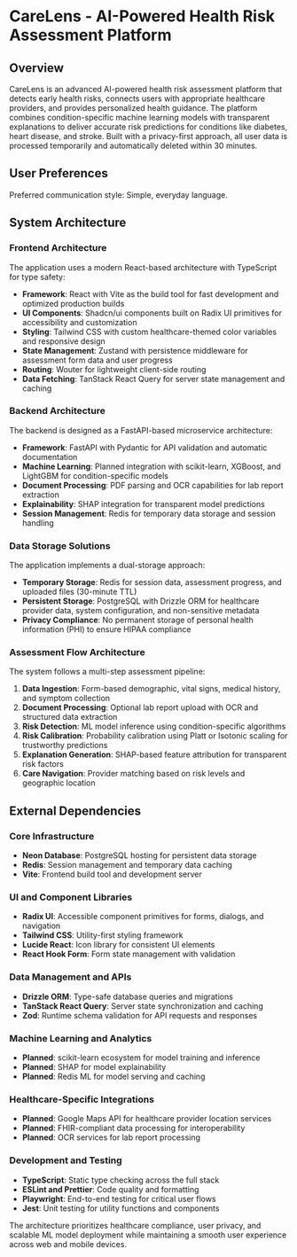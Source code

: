 # CareLens - AI-Powered Health Risk Assessment Platform

## Overview

CareLens is an advanced AI-powered health risk assessment platform that detects early health risks, connects users with appropriate healthcare providers, and provides personalized health guidance. The platform combines condition-specific machine learning models with transparent explanations to deliver accurate risk predictions for conditions like diabetes, heart disease, and stroke. Built with a privacy-first approach, all user data is processed temporarily and automatically deleted within 30 minutes.

## User Preferences

Preferred communication style: Simple, everyday language.

## System Architecture

### Frontend Architecture
The application uses a modern React-based architecture with TypeScript for type safety:
- **Framework**: React with Vite as the build tool for fast development and optimized production builds
- **UI Components**: Shadcn/ui components built on Radix UI primitives for accessibility and customization
- **Styling**: Tailwind CSS with custom healthcare-themed color variables and responsive design
- **State Management**: Zustand with persistence middleware for assessment form data and user progress
- **Routing**: Wouter for lightweight client-side routing
- **Data Fetching**: TanStack React Query for server state management and caching

### Backend Architecture
The backend is designed as a FastAPI-based microservice architecture:
- **Framework**: FastAPI with Pydantic for API validation and automatic documentation
- **Machine Learning**: Planned integration with scikit-learn, XGBoost, and LightGBM for condition-specific models
- **Document Processing**: PDF parsing and OCR capabilities for lab report extraction
- **Explainability**: SHAP integration for transparent model predictions
- **Session Management**: Redis for temporary data storage and session handling

### Data Storage Solutions
The application implements a dual-storage approach:
- **Temporary Storage**: Redis for session data, assessment progress, and uploaded files (30-minute TTL)
- **Persistent Storage**: PostgreSQL with Drizzle ORM for healthcare provider data, system configuration, and non-sensitive metadata
- **Privacy Compliance**: No permanent storage of personal health information (PHI) to ensure HIPAA compliance

### Assessment Flow Architecture
The system follows a multi-step assessment pipeline:
1. **Data Ingestion**: Form-based demographic, vital signs, medical history, and symptom collection
2. **Document Processing**: Optional lab report upload with OCR and structured data extraction
3. **Risk Detection**: ML model inference using condition-specific algorithms
4. **Risk Calibration**: Probability calibration using Platt or Isotonic scaling for trustworthy predictions
5. **Explanation Generation**: SHAP-based feature attribution for transparent risk factors
6. **Care Navigation**: Provider matching based on risk levels and geographic location

## External Dependencies

### Core Infrastructure
- **Neon Database**: PostgreSQL hosting for persistent data storage
- **Redis**: Session management and temporary data caching
- **Vite**: Frontend build tool and development server

### UI and Component Libraries
- **Radix UI**: Accessible component primitives for forms, dialogs, and navigation
- **Tailwind CSS**: Utility-first styling framework
- **Lucide React**: Icon library for consistent UI elements
- **React Hook Form**: Form state management with validation

### Data Management and APIs
- **Drizzle ORM**: Type-safe database queries and migrations
- **TanStack React Query**: Server state synchronization and caching
- **Zod**: Runtime schema validation for API requests and responses

### Machine Learning and Analytics
- **Planned**: scikit-learn ecosystem for model training and inference
- **Planned**: SHAP for model explainability
- **Planned**: Redis ML for model serving and caching

### Healthcare-Specific Integrations
- **Planned**: Google Maps API for healthcare provider location services
- **Planned**: FHIR-compliant data processing for interoperability
- **Planned**: OCR services for lab report processing

### Development and Testing
- **TypeScript**: Static type checking across the full stack
- **ESLint and Prettier**: Code quality and formatting
- **Playwright**: End-to-end testing for critical user flows
- **Jest**: Unit testing for utility functions and components

The architecture prioritizes healthcare compliance, user privacy, and scalable ML model deployment while maintaining a smooth user experience across web and mobile devices.